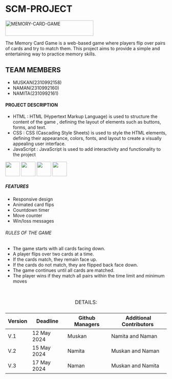 # SCM-PROJECT
<img src="https://img.shields.io/badge/MEMORY%20CARD%20GAME-pink?style=flat-square" alt="MEMORY-CARD-GAME" width="275" height="48" />

The Memory Card Game is a web-based game where players flip over pairs of cards and try to match them. This project aims to provide a simple and entertaining way to practice memory skills.

## TEAM MEMBERS
- MUSKAN(2310992158)
- NAMAN(2310992160)
- NAMITA(2310992161)

#### PROJECT DESCRIPTION
- HTML : HTML (Hypertext Markup Language) is used to structure the content of the game , defining the layout of elements such as buttons, forms, and text.
- CSS : CSS (Cascading Style Sheets) is used to style the HTML elements, defining their appearance, colors, fonts, and layout to create a visually appealing user interface.
- JavaScript : JavaScript is used to add interactivity and functionality to the project
  

<div>
<div class="inline-block">
<img src="https://upload.wikimedia.org/wikipedia/commons/6/61/HTML5_logo_and_wordmark.svg" width="45" height="45"/>
<img src="https://billing.flourisense.in/wp-content/uploads/2022/11/css3.png" width="45" height="45"/>
<img src="https://encrypted-tbn0.gstatic.com/images?q=tbn:ANd9GcS59m3YRaOrM0AN8pdjaAVxR1SEpPaHBVWa1w&usqp=CAU" width="45" height="45"/>
<img src="https://upload.wikimedia.org/wikipedia/commons/thumb/0/0a/Python.svg/1200px-Python.svg.png" width="45" height="45"/>
</div>

##### FEATURES

- Responsive design
- Animated card flips
- Countdown timer
- Move counter
- Win/loss messages


###### RULES OF THE GAME
- The game starts with all cards facing down.
- A player flips over two cards at a time.
- If the cards match, they remain face up.
- If the cards do not match, they are flipped back face down.
- The game continues until all cards are matched.
- The player wins if they match all pairs within the time limit and minimum moves

  
<br>
<div role="region" tabindex="0">
<table>
  <caption>DETAILS: <caption>
    <thead>
        <tr>
            <th>Version</th>
            <th>Deadline</th>
            <th>Github Managers</th>
            <th>&nbsp;Additional Contributors</th>
        </tr>
    </thead>
    <tbody>
        <tr>
            <td>V.1<br></td>
            <td>12 May 2024</td>
            <td>Muskan</td>
            <td>Namita and Naman</td>
        </tr>
        <tr>
            <td>V.2</td>
            <td>15 May 2024</td>
            <td>Namita</td>
            <td>Muskan and Naman</td>
        </tr>
        <tr>
            <td>V.3</td>
            <td>17 May 2024</td>
            <td>Naman</td>
            <td>Muskan and Namita</td>
        </tr>
    </tbody>
</table>

